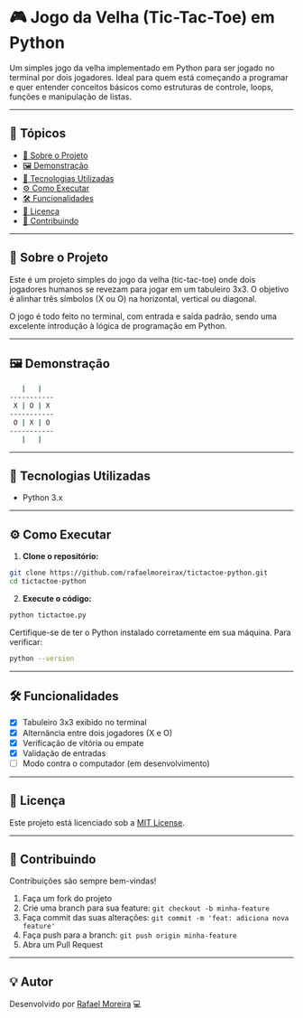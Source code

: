 # 🎮 Jogo da Velha (Tic-Tac-Toe) em Python

Um simples jogo da velha implementado em Python para ser jogado no terminal por dois jogadores. Ideal para quem está começando a programar e quer entender conceitos básicos como estruturas de controle, loops, funções e manipulação de listas.

---

## 📌 Tópicos

- [🧠 Sobre o Projeto](#-sobre-o-projeto)
- [🖼️ Demonstração](#-demonstração)
- [🚀 Tecnologias Utilizadas](#-tecnologias-utilizadas)
- [⚙️ Como Executar](#️-como-executar)
- [🛠️ Funcionalidades](#️-funcionalidades)
- [📄 Licença](#-licença)
- [🤝 Contribuindo](#-contribuindo)

---

## 🧠 Sobre o Projeto

Este é um projeto simples do jogo da velha (tic-tac-toe) onde dois jogadores humanos se revezam para jogar em um tabuleiro 3x3. O objetivo é alinhar três símbolos (X ou O) na horizontal, vertical ou diagonal.

O jogo é todo feito no terminal, com entrada e saída padrão, sendo uma excelente introdução à lógica de programação em Python.

---

## 🖼️ Demonstração

```bash
   |   |
-----------
 X | O | X
-----------
 O | X | O
-----------
   |   |
```

---

## 🚀 Tecnologias Utilizadas

- Python 3.x

---

## ⚙️ Como Executar

1. **Clone o repositório:**

```bash
git clone https://github.com/rafaelmoreirax/tictactoe-python.git
cd tictactoe-python
```

2. **Execute o código:**

```bash
python tictactoe.py
```

Certifique-se de ter o Python instalado corretamente em sua máquina. Para verificar:

```bash
python --version
```

---

## 🛠️ Funcionalidades

- [x] Tabuleiro 3x3 exibido no terminal
- [x] Alternância entre dois jogadores (X e O)
- [x] Verificação de vitória ou empate
- [x] Validação de entradas
- [ ] Modo contra o computador (em desenvolvimento)

---

## 📄 Licença

Este projeto está licenciado sob a [MIT License](LICENSE).

---

## 🤝 Contribuindo

Contribuições são sempre bem-vindas!

1. Faça um fork do projeto
2. Crie uma branch para sua feature: `git checkout -b minha-feature`
3. Faça commit das suas alterações: `git commit -m 'feat: adiciona nova feature'`
4. Faça push para a branch: `git push origin minha-feature`
5. Abra um Pull Request

---

## 💡 Autor

Desenvolvido por [Rafael Moreira](https://github.com/rafaelmoreirax) 💻
